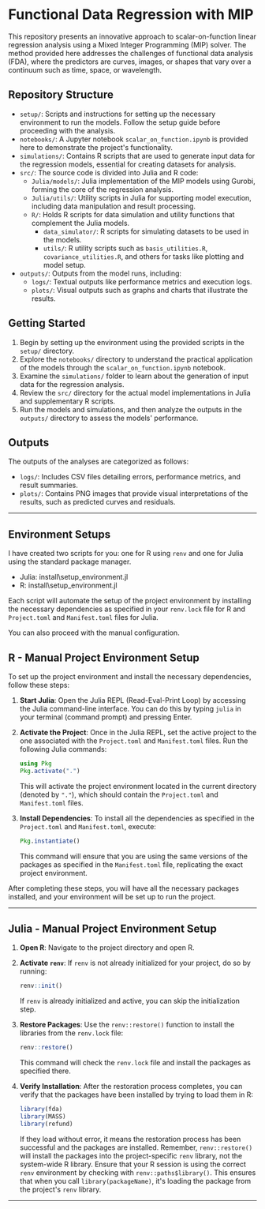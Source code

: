 # Functional Data Regression with MIP
This repository presents an innovative approach to scalar-on-function linear regression analysis using a Mixed Integer Programming (MIP) solver. The method provided here addresses the challenges of functional data analysis (FDA), where the predictors are curves, images, or shapes that vary over a continuum such as time, space, or wavelength.



## Repository Structure

- `setup/`: Scripts and instructions for setting up the necessary environment to run the models. Follow the setup guide before proceeding with the analysis.
- `notebooks/`: A Jupyter notebook `scalar_on_function.ipynb` is provided here to demonstrate the project's functionality.
- `simulations/`: Contains R scripts that are used to generate input data for the regression models, essential for creating datasets for analysis.
- `src/`: The source code is divided into Julia and R code:
  - `Julia/models/`: Julia implementation of the MIP models using Gurobi, forming the core of the regression analysis.
  - `Julia/utils/`: Utility scripts in Julia for supporting model execution, including data manipulation and result processing.
  - `R/`: Holds R scripts for data simulation and utility functions that complement the Julia models.
    - `data_simulator/`: R scripts for simulating datasets to be used in the models.
    - `utils/`: R utility scripts such as `basis_utilities.R`, `covariance_utilities.R`, and others for tasks like plotting and model setup.
- `outputs/`: Outputs from the model runs, including:
  - `logs/`: Textual outputs like performance metrics and execution logs.
  - `plots/`: Visual outputs such as graphs and charts that illustrate the results.

## Getting Started

1. Begin by setting up the environment using the provided scripts in the `setup/` directory.
2. Explore the `notebooks/` directory to understand the practical application of the models through the `scalar_on_function.ipynb` notebook.
3. Examine the `simulations/` folder to learn about the generation of input data for the regression analysis.
4. Review the `src/` directory for the actual model implementations in Julia and supplementary R scripts.
5. Run the models and simulations, and then analyze the outputs in the `outputs/` directory to assess the models' performance.

## Outputs

The outputs of the analyses are categorized as follows:

- `logs/`: Includes CSV files detailing errors, performance metrics, and result summaries.
- `plots/`: Contains PNG images that provide visual interpretations of the results, such as predicted curves and residuals.



---
##  Environment Setups

I have created two scripts for you: one for R using `renv` and one for Julia using the standard package manager.

- Julia: install\setup_environment.jl
- R: install\setup_environment.jl

Each script will automate the setup of the project environment by installing the necessary dependencies as specified in your `renv.lock` file for R and `Project.toml` and `Manifest.toml` files for Julia.

You can also proceed with the manual configuration.

## R - Manual Project Environment Setup 


To set up the project environment and install the necessary dependencies, follow these steps:

1. **Start Julia**: Open the Julia REPL (Read-Eval-Print Loop) by accessing the Julia command-line interface. You can do this by typing `julia` in your terminal (command prompt) and pressing Enter.

2. **Activate the Project**: Once in the Julia REPL, set the active project to the one associated with the `Project.toml` and `Manifest.toml` files. Run the following Julia commands:

   ```julia
   using Pkg
   Pkg.activate(".")
   ```

   This will activate the project environment located in the current directory (denoted by `"."`), which should contain the `Project.toml` and `Manifest.toml` files.

3. **Install Dependencies**: To install all the dependencies as specified in the `Project.toml` and `Manifest.toml`, execute:

   ```julia
   Pkg.instantiate()
   ```

   This command will ensure that you are using the same versions of the packages as specified in the `Manifest.toml` file, replicating the exact project environment.

After completing these steps, you will have all the necessary packages installed, and your environment will be set up to run the project.

---


## Julia - Manual Project Environment Setup 

1. **Open R**: Navigate to the project directory and open R.

2. **Activate `renv`**: If `renv` is not already initialized for your project, do so by running:

    ```R
    renv::init()
    ```

    If `renv` is already initialized and active, you can skip the initialization step.

3. **Restore Packages**: Use the `renv::restore()` function to install the libraries from the `renv.lock` file:

    ```R
    renv::restore()
    ```

    This command will check the `renv.lock` file and install the packages as specified there.

4. **Verify Installation**: After the restoration process completes, you can verify that the packages have been installed by trying to load them in R:

    ```R
    library(fda)
    library(MASS)
    library(refund)
    ```

    If they load without error, it means the restoration process has been successful and the packages are installed.
    Remember, `renv::restore()` will install the packages into the project-specific `renv` library, not the system-wide R library. Ensure that your R session is using the correct `renv` environment by checking with `renv::paths$library()`. This ensures that when you call `library(packageName)`, it's loading the package from the project's `renv` library.
---
